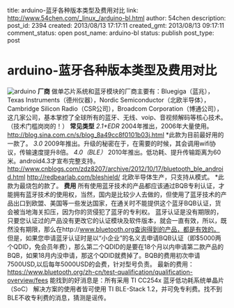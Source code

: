 title: arduino-蓝牙各种版本类型及费用对比
link: http://www.54chen.com/_linux_/arduino-bl.html
author: 54chen
description: 
post_id: 2394
created: 2013/08/13 17:17:11
created_gmt: 2013/08/13 09:17:11
comment_status: open
post_name: arduino-bl
status: publish
post_type: post

# arduino-蓝牙各种版本类型及费用对比

![arduino](http://leiphone.qiniudn.com/uploads/09-2/-3/09-25-32-27.jpg) **厂商** 做单芯片系统和蓝牙模块的厂商主要有：Bluegiga（蓝兆），Texas Instruments（德州仪器），Nordic Semiconductor（北欧半导体），Cambridge Silicon Radio（CSR公司），Broadcom Corporation（博通公司），这几家公司，基本掌控了全球所有的蓝牙、无线、voip、音视频解码等核心技术。（技术门槛岗岗的！） **常见类型** _2.1+EDR_ 2004年推出，2006年大量使用。 http://blog.sina.com.cn/s/blog_8a49cc8f0101b03j.html *此款为目前最好用的一款了。 _3.0_ 2009年推出。升级的秘密在于，在需要的时候，其会调用wifi协议，传输速度提升8倍。 _4.0（BLE）_ 2010年推出。低功耗、提升传输距离为60米。android4.3才宣布完整支持。 http://www.cnblogs.com/zdz8207/archive/2012/10/17/bluetooth_ble_android.html http://redbearlab.com/bleshield/ 北欧半导体生产，只支持从模式。 *此款为最烧包的款了。 **费用** 所有使用蓝牙技术的产品都应该通过BQB专利认证，才能拥有蓝牙技术的使用权，当然，国内是比较少人去做的，但使用了蓝牙技术的产品出口到欧盟、美国等一些发达国家，在通关时不能提供这个蓝牙BQB认证，货会被当地海关扣压，因为你的货侵犯了蓝牙的专利权。 蓝牙认证是没有期限的，只要您认证过的产品没有更改它的认证模块及软件版本，就会一直有效，所以，既然没有期限，那么在http://www.bluetooth.org查询得到的产品，都是有效的。 但是，如果您申请蓝牙认证时是以“小企业”的名义去申请BQB认证（即$5000两个QDID，免会员年费），那么第二个QDID的是要在18个月以内申请第二款产品的BQB，如果18月内没申请，那这个QDID就费掉了。BQB的费用初次申请7500USD,以后每年5000USD的会费，针对型号负责。 最新的费用：https://www.bluetooth.org/zh-cn/test-qualification/qualification-overview/fees 能找到的好消息是：所有采用 TI CC254x 蓝牙低功耗系统单晶片 （SoC） 解决方案的使用者皆可使用 TI BLE-Stack 1.2，并可免专利费。找不到BLE不收专利费的消息，猜测是谣传。